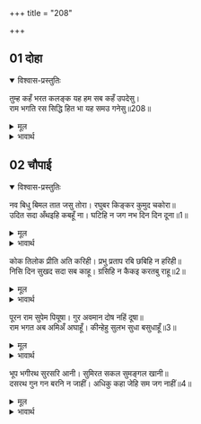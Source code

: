 +++
title = "208"

+++


## 01 दोहा
<details open><summary>विश्वास-प्रस्तुतिः</summary>

तुम्ह कहँ भरत कलङ्क यह हम सब कहँ उपदेसु।  
राम भगति रस सिद्धि हित भा यह समउ गनेसु॥208॥  
</details>
<details><summary>मूल</summary>

तुम्ह कहँ भरत कलङ्क यह हम सब कहँ उपदेसु।  
राम भगति रस सिद्धि हित भा यह समउ गनेसु॥208॥  
</details>

<details><summary>भावार्थ</summary>

हे भरत! तुम्हारे लिए (तुम्हारी समझ में) यह कलङ्क है, पर हम सबके लिए तो उपदेश है। श्री रामभक्ति रूपी रस की सिद्धि के लिए यह समय गणेश (बडा शुभ) हुआ है॥208॥  
</details>





## 02 चौपाई
<details open><summary>विश्वास-प्रस्तुतिः</summary>

नव बिधु बिमल तात जसु तोरा। रघुबर किङ्कर कुमुद चकोरा॥  
उदित सदा अँथइहि कबहूँ ना। घटिहि न जग नभ दिन दिन दूना॥1॥  
</details>
<details><summary>मूल</summary>

नव बिधु बिमल तात जसु तोरा। रघुबर किङ्कर कुमुद चकोरा॥  
उदित सदा अँथइहि कबहूँ ना। घटिहि न जग नभ दिन दिन दूना॥1॥  
</details>

<details><summary>भावार्थ</summary>

हे तात! तुम्हारा यश निर्मल नवीन चन्द्रमा है और श्री रामचन्द्रजी के दास कुमुद और चकोर हैं (वह चन्द्रमा तो प्रतिदिन अस्त होता और घटता है, जिससे कुमुद और चकोर को दुःख होता है), परन्तु यह तुम्हारा यश रूपी चन्द्रमा सदा उदय रहेगा, कभी अस्त होगा ही नहीं! जगत रूपी आकाश में यह घटेगा नहीं, वरन दिन-दिन दूना होगा॥1॥  
</details>

कोक तिलोक प्रीति अति करिही। प्रभु प्रताप रबि छबिहि न हरिही॥  
निसि दिन सुखद सदा सब काहू। ग्रसिहि न कैकइ करतबु राहू॥2॥  

<details><summary>मूल</summary>

कोक तिलोक प्रीति अति करिही। प्रभु प्रताप रबि छबिहि न हरिही॥  
निसि दिन सुखद सदा सब काहू। ग्रसिहि न कैकइ करतबु राहू॥2॥  
</details>

<details><summary>भावार्थ</summary>

त्रैलोक्य रूपी चकवा इस यश रूपी चन्द्रमा पर अत्यन्त प्रेम करेगा और प्रभु श्री रामचन्द्रजी का प्रताप रूपी सूर्य इसकी छबि को हरण नहीं करेगा। यह चन्द्रमा रात-दिन सदा सब किसी को सुख देने वाला होगा। कैकेयी का कुकर्म रूपी राहु इसे ग्रास नहीं करेगा॥2॥  
</details>

पूरन राम सुपेम पियूषा। गुर अवमान दोष नहिं दूषा॥  
राम भगत अब अमिअँ अघाहूँ। कीन्हेहु सुलभ सुधा बसुधाहूँ॥3॥  

<details><summary>मूल</summary>

पूरन राम सुपेम पियूषा। गुर अवमान दोष नहिं दूषा॥  
राम भगत अब अमिअँ अघाहूँ। कीन्हेहु सुलभ सुधा बसुधाहूँ॥3॥  
</details>

<details><summary>भावार्थ</summary>

यह चन्द्रमा श्री रामचन्द्रजी के सुन्दर प्रेम रूपी अमृत से पूर्ण है। यह गुरु के अपमान रूपी दोष से दूषित नहीं है। तुमने इस यश रूपी चन्द्रमा की सृष्टि करके पृथ्वी पर भी अमृत को सुलभ कर दिया। अब श्री रामजी के भक्त इस अमृत से तृप्त हो लें॥3॥  
</details>

भूप भगीरथ सुरसरि आनी। सुमिरत सकल सुमङ्गल खानी॥  
दसरथ गुन गन बरनि न जाहीं। अधिकु कहा जेहि सम जग नाहीं॥4॥  

<details><summary>मूल</summary>

भूप भगीरथ सुरसरि आनी। सुमिरत सकल सुमङ्गल खानी॥  
दसरथ गुन गन बरनि न जाहीं। अधिकु कहा जेहि सम जग नाहीं॥4॥  
</details>

<details><summary>भावार्थ</summary>

राजा भगीरथ गङ्गाजी को लाए, जिन (गङ्गाजी) का स्मरण ही सम्पूर्ण सुन्दर मङ्गलों की खान है। दशरथजी के गुण समूहों का तो वर्णन ही नहीं किया जा सकता, अधिक क्या, जिनकी बराबरी का जगत में कोई नहीं है॥4॥  
</details>


